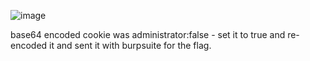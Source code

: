 ![image](https://user-images.githubusercontent.com/74050386/198950295-8ae861d3-2581-483a-ba92-ece224ebb130.png)

base64 encoded cookie was administrator:false - set it to true and re-encoded it and sent it with burpsuite for the flag.
